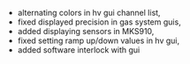 - alternating colors in hv gui channel list,
- fixed displayed precision in gas system guis,
- added displaying sensors in MKS910,
- fixed setting ramp up/down values in hv gui,
- added software interlock with gui
